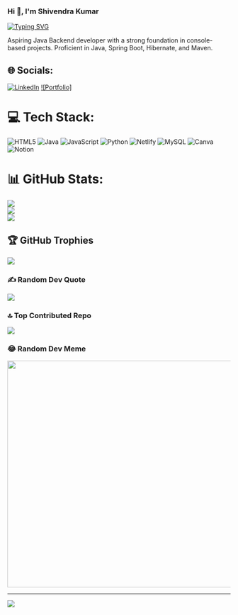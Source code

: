 ### Hi 👋, I'm Shivendra Kumar

[![Typing SVG](https://readme-typing-svg.demolab.com?font=Fira+Code&weight=500&size=30&pause=1000&center=true&width=600&lines=Java+Backend+Developer;Full+Stack+Web+Developer)](https://git.io/typing-svg)

Aspiring Java Backend developer with a strong foundation in console-based projects. Proficient in Java, Spring Boot, Hibernate, and Maven.


## 🌐 Socials:
[![LinkedIn](https://img.shields.io/badge/LinkedIn-%230077B5.svg?logo=linkedin&logoColor=white)](https://linkedin.com/in/https://linkedin.com/in/https://www.linkedin.com/in/shivendra-kumar-458a6142/) 
[![Portfolio]](https://shivendra-somr.github.io/)

# 💻 Tech Stack:
![HTML5](https://img.shields.io/badge/html5-%23E34F26.svg?style=for-the-badge&logo=html5&logoColor=white) ![Java](https://img.shields.io/badge/java-%23ED8B00.svg?style=for-the-badge&logo=java&logoColor=white) ![JavaScript](https://img.shields.io/badge/javascript-%23323330.svg?style=for-the-badge&logo=javascript&logoColor=%23F7DF1E) ![Python](https://img.shields.io/badge/python-3670A0?style=for-the-badge&logo=python&logoColor=ffdd54) ![Netlify](https://img.shields.io/badge/netlify-%23000000.svg?style=for-the-badge&logo=netlify&logoColor=#00C7B7) ![MySQL](https://img.shields.io/badge/mysql-%2300f.svg?style=for-the-badge&logo=mysql&logoColor=white) ![Canva](https://img.shields.io/badge/Canva-%2300C4CC.svg?style=for-the-badge&logo=Canva&logoColor=white) ![Notion](https://img.shields.io/badge/Notion-%23000000.svg?style=for-the-badge&logo=notion&logoColor=white)
# 📊 GitHub Stats:
![](https://github-readme-stats.vercel.app/api?username=shivendra-somr&theme=nord&hide_border=false&include_all_commits=false&count_private=false)<br/>
![](https://github-readme-streak-stats.herokuapp.com/?user=shivendra-somr&theme=nord&hide_border=false)<br/>
![](https://github-readme-stats.vercel.app/api/top-langs/?username=shivendra-somr&theme=nord&hide_border=false&include_all_commits=false&count_private=false&layout=compact)

## 🏆 GitHub Trophies
![](https://github-profile-trophy.vercel.app/?username=shivendra-somr&theme=nord&no-frame=false&no-bg=true&margin-w=4)

### ✍️ Random Dev Quote
![](https://quotes-github-readme.vercel.app/api?type=horizontal&theme=dark)

### 🔝 Top Contributed Repo
![](https://github-contributor-stats.vercel.app/api?username=shivendra-somr&limit=5&theme=dark&combine_all_yearly_contributions=true)

### 😂 Random Dev Meme
<img src="https://rm.up.railway.app/" width="512px"/>

---
[![](https://visitcount.itsvg.in/api?id=shivendra-somr&icon=0&color=0)](https://visitcount.itsvg.in)

<!-- Proudly created with GPRM ( https://gprm.itsvg.in ) -->
